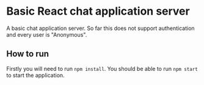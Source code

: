 # Basic React chat application server

A basic chat application server. So far this does not support authentication and every user is "Anonymous".

## How to run

Firstly you will need to run `npm install`.
You should be able to run `npm start` to start the application.

